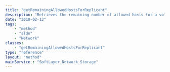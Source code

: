 ```yaml
---
title: "getRemainingAllowedHostsForReplicant"
description: "Retrieves the remaining number of allowed hosts for a volume's replicant. "
date: "2018-02-12"
tags:
    - "method"
    - "sldn"
    - "Network"
classes:
    - "getRemainingAllowedHostsForReplicant"
type: "reference"
layout: "method"
mainService : "SoftLayer_Network_Storage"
---
```

